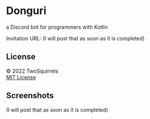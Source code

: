 # Donguri

a Discord bot for programmers with Kotlin  

Invitation URL: (I will post that as soon as it is completed)  

## License

© 2022 TwoSquirrels  
[MIT License](/LICENSE)  

## Screenshots

(I will post that as soon as it is completed)  
